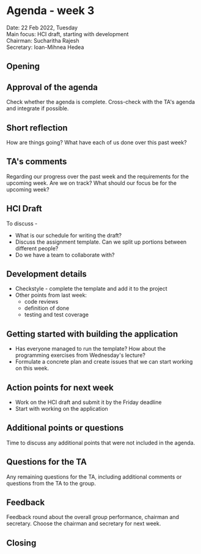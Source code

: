 # Agenda - week 3

Date:           22 Feb 2022, Tuesday\
Main focus:     HCI draft, starting with development\
Chairman:       Sucharitha Rajesh\
Secretary:      Ioan-Mihnea Hedea 

## Opening

## Approval of the agenda
Check whether the agenda is complete. Cross-check with the TA's agenda and integrate if possible. 

## Short reflection
How are things going? What have each of us done over this past week? 

## TA's comments 
Regarding our progress over the past week and the requirements for the upcoming week. Are we on track? What should our focus be for the upcoming week? 

## HCI Draft 
To discuss - 
- What is our schedule for writing the draft? 
- Discuss the assignment template. Can we split up portions between different people?
- Do we have a team to collaborate with? 

## Development details 
- Checkstyle - complete the template and add it to the project 
- Other points from last week: 
    - code reviews
    - definition of done
    - testing and test coverage 

## Getting started with building the application
- Has everyone managed to run the template? How about the programming exercises from Wednesday's lecture? 
- Formulate a concrete plan and create issues that we can start working on this week. 

## Action points for next week
- Work on the HCI draft and submit it by the Friday deadline
- Start with working on the application

## Additional points or questions
Time to discuss any additional points that were not included in the agenda. 

## Questions for the TA
Any remaining questions for the TA, including additional comments or questions from the TA to the group.

## Feedback
Feedback round about the overall group performance, chairman and secretary. 
Choose the chairman and secretary for next week. 

## Closing

